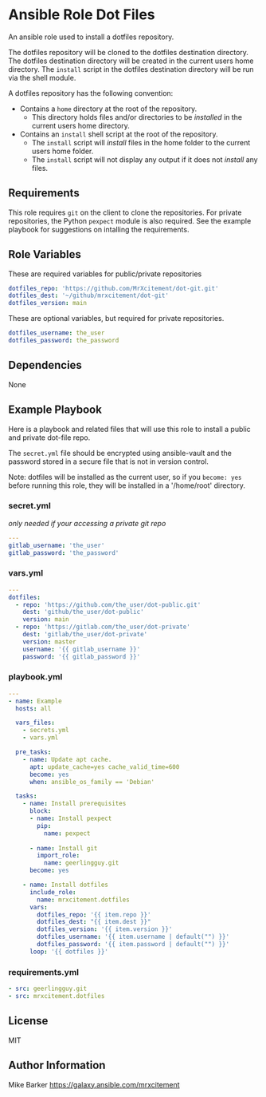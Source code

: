 # Ansible Role Dot Files
An ansible role used to install a dotfiles repository.

The dotfiles repository will be cloned to the dotfiles destination directory.
The dotfiles destination directory will be created in the current users home directory.
The ```install``` script in the dotfiles destination directory will be run via the shell module.

A dotfiles repository has the following convention:
- Contains a ```home``` directory at the root of the repository.
  - This directory holds files and/or directories to be *installed* in the current users home directory.
- Contains an ```install``` shell script at the root of the repository.
  - The ```install``` script will *install* files in the home folder to the current users home folder.
  - The ```install``` script will not display any output if it does not *install* any files.

## Requirements

This role requires ```git``` on the client to clone the repositories.
For private repositories, the Python ```pexpect``` module is also required.
See the example playbook for suggestions on intalling the requirements.

## Role Variables

These are required variables for public/private repositories
```yaml
dotfiles_repo: 'https://github.com/MrXcitement/dot-git.git'
dotfiles_dest: '~/github/mrxcitement/dot-git'
dotfiles_version: main
```

These are optional variables, but required for private repositories.
```yaml
dotfiles_username: the_user
dotfiles_password: the_password
```

## Dependencies

None

## Example Playbook

Here is a playbook and related files that will use this role to install a
public and private dot-file repo. 

The ```secret.yml``` file should be encrypted using ansible-vault and the
password stored in a secure file that is not in version control.

Note: dotfiles will be installed as the current user, so if you ```become:
yes``` before running this role, they will be installed in a '/home/root'
directory.

### secret.yml
*only needed if your accessing a private git repo*
```yaml
---
gitlab_username: 'the_user'
gitlab_password: 'the_password'
```

### vars.yml
```yaml
---
dotfiles:
  - repo: 'https://github.com/the_user/dot-public.git'
    dest: 'github/the_user/dot-public'
    version: main
  - repo: 'https://gitlab.com/the_user/dot-private'
    dest: 'gitlab/the_user/dot-private'
    version: master
    username: '{{ gitlab_username }}'
    password: '{{ gitlab_password }}'
```

### playbook.yml
```yaml
---
- name: Example
  hosts: all

  vars_files:
    - secrets.yml
    - vars.yml

  pre_tasks:
    - name: Update apt cache.
      apt: update_cache=yes cache_valid_time=600
      become: yes
      when: ansible_os_family == 'Debian'

  tasks:
    - name: Install prerequisites
      block:
      - name: Install pexpect
        pip:
          name: pexpect
          
      - name: Install git
        import_role:
          name: geerlingguy.git
      become: yes

    - name: Install dotfiles
      include_role:
        name: mrxcitement.dotfiles
      vars:
        dotfiles_repo: '{{ item.repo }}'
        dotfiles_dest: "{{ item.dest }}"
        dotfiles_version: '{{ item.version }}'
        dotfiles_username: '{{ item.username | default("") }}'
        dotfiles_password: '{{ item.password | default("") }}'
      loop: '{{ dotfiles }}'
``` 

### requirements.yml
```yaml
- src: geerlingguy.git
- src: mrxcitement.dotfiles
```

## License

MIT

## Author Information

Mike Barker
https://galaxy.ansible.com/mrxcitement
